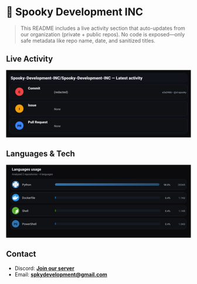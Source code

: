 # 👻 Spooky Development INC

> This README includes a live activity section that auto-updates from our organization (private + public repos). No code is exposed—only safe metadata like repo name, date, and sanitized titles.

## Live Activity
![Repo Snapshot](./assets/repo-snapshot.svg?v=3904a3d2b5)

## Languages & Tech
![Languages Usage](./assets/languages.svg?v=8e8571f5d8)

## Contact
- Discord: **[Join our server](https://discord.gg/XYspZgEEJb)**
- Email: **spkydevelopment@gmail.com**
